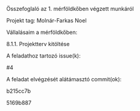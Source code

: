 Összefoglaló az 1. mérföldkőben végzett munkáról

Projekt tag: Molnár-Farkas Noel

Vállalásaim a mérföldkőben:


8.1.1. Projektterv kitöltése

A feladathoz tartozó issue(k):

#4


A feladat elvégzését alátámasztó commit(ok):


b215cc7b


5169b887
